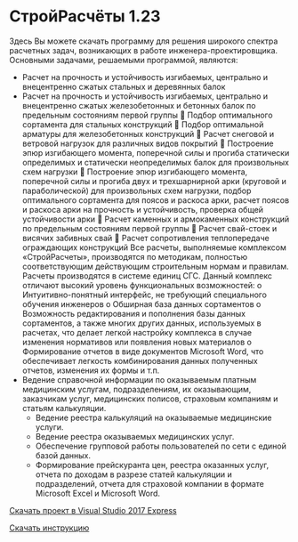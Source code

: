 # СтройРасчёты 1.23
Здесь Вы можете скачать программу для решения широкого спектра расчетных задач, возникающих в работе инженера-проектировщика. Основными задачами, решаемыми программой, являются: 
  -	Расчет на прочность и устойчивость изгибаемых, центрально и внецентренно сжатых стальных и деревянных балок
  - Расчет на прочность и устойчивость изгибаемых, центрально и внецентренно сжатых железобетонных и бетонных балок по предельным состояниям первой группы
	Подбор оптимального сортамента для стальных конструкций
	Подбор оптимальной арматуры для железобетонных конструкций
	Расчет снеговой и ветровой нагрузок для различных видов покрытий
	Построение эпюр изгибающего момента, поперечной силы и прогиба статически определимых и статически неопределимых балок для произвольных схем нагрузки
	Построение эпюр изгибающего момента, поперечной силы и прогиба двух и трехшарнирной арки (круговой и параболической) для произвольных схем нагрузки, подбор оптимального сортамента для поясов и раскоса арки, расчет поясов и раскоса арки на прочность и устойчивость, проверка общей устойчивости арки
	Расчет каменных и армокаменных конструкций по предельным состояниям первой группы
	Расчет свай-стоек и висячих забивных свай
	Расчет сопротивления теплопередаче ограждающих конструкций
Все расчеты, выполняемые комплексом «СтройРасчеты», производятся по методикам, полностью соответствующим действующим строительным нормам и правилам. Расчеты производятся в системе единиц СГС. Данный комплекс отличают высокий уровень функциональных возможностей:
o	Интуитивно-понятный интерфейс, не требующий специального обучения инженеров
o	Обширная база данных сортаментов
o	Возможность редактирования и пополнения базы данных сортаментов, а также многих других данных, используемых в расчетах, что делает легкой настройку комплекса в случае изменения нормативов или появления новых материалов
o	Формирование отчетов в виде документов Microsoft Word, что обеспечивает легкость комбинирования данных полученных отчетов, изменения их формы и т.п.
- Ведение справочной информации по оказываемым платным медицинским услугам, подразделениям, их оказывающим, заказчикам услуг, медицинских полисов, страховым компаниям и статьям калькуляции.
  - Ведение реестра калькуляций на оказываемые медицинские услуги.
  - Ведение реестра оказываемых медицинских услуг.
  - Обеспечение групповой работы пользователей по сети с единой базой данных.
  - Формирование прейскуранта цен, реестра оказанных услуг, отчета по доходам в разрезе статей калькуляции и подразделений, отчета для страховой компании в формате Microsoft Excel и Microsoft Word.
  
[Скачать проект в Visual Studio 2017 Express](https://github.com/RBaskakov/1C/UchetPU/УчётПУ.dt)

[Скачать инструкцию](https://github.com/RBaskakov/1C)
